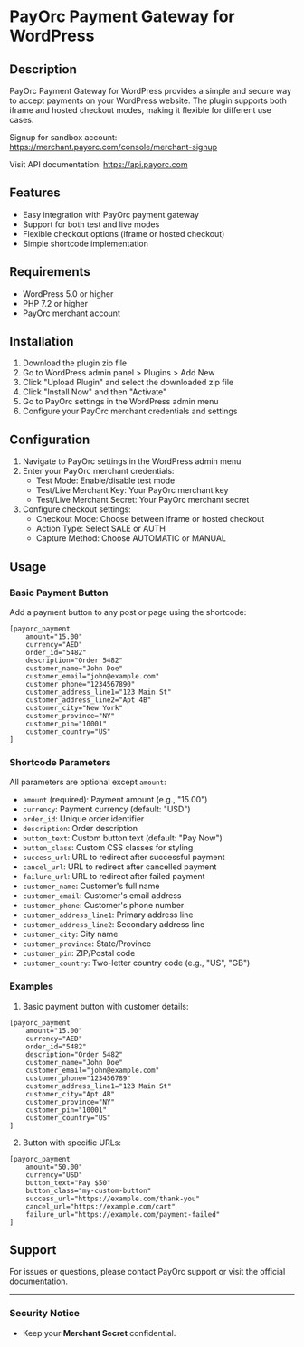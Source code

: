 ﻿# PayOrc Payment Gateway for WordPress

## Description

PayOrc Payment Gateway for WordPress provides a simple and secure way to accept payments on your WordPress website. The plugin supports both iframe and hosted checkout modes, making it flexible for different use cases.

Signup for sandbox account: https://merchant.payorc.com/console/merchant-signup

Visit API documentation: https://api.payorc.com

## Features

- Easy integration with PayOrc payment gateway
- Support for both test and live modes
- Flexible checkout options (iframe or hosted checkout)
- Simple shortcode implementation

## Requirements

- WordPress 5.0 or higher
- PHP 7.2 or higher
- PayOrc merchant account

## Installation

1. Download the plugin zip file
2. Go to WordPress admin panel > Plugins > Add New
3. Click "Upload Plugin" and select the downloaded zip file
4. Click "Install Now" and then "Activate"
5. Go to PayOrc settings in the WordPress admin menu
6. Configure your PayOrc merchant credentials and settings

## Configuration

1. Navigate to PayOrc settings in the WordPress admin menu
2. Enter your PayOrc merchant credentials:
   - Test Mode: Enable/disable test mode
   - Test/Live Merchant Key: Your PayOrc merchant key
   - Test/Live Merchant Secret: Your PayOrc merchant secret
3. Configure checkout settings:
   - Checkout Mode: Choose between iframe or hosted checkout
   - Action Type: Select SALE or AUTH
   - Capture Method: Choose AUTOMATIC or MANUAL

## Usage

### Basic Payment Button

Add a payment button to any post or page using the shortcode:

```
[payorc_payment 
    amount="15.00" 
    currency="AED" 
    order_id="5482"
    description="Order 5482"
    customer_name="John Doe"
    customer_email="john@example.com"
    customer_phone="1234567890"
    customer_address_line1="123 Main St"
    customer_address_line2="Apt 4B"
    customer_city="New York"
    customer_province="NY"
    customer_pin="10001"
    customer_country="US"
]
```

### Shortcode Parameters

All parameters are optional except `amount`:

- `amount` (required): Payment amount (e.g., "15.00")
- `currency`: Payment currency (default: "USD")
- `order_id`: Unique order identifier
- `description`: Order description
- `button_text`: Custom button text (default: "Pay Now")
- `button_class`: Custom CSS classes for styling
- `success_url`: URL to redirect after successful payment
- `cancel_url`: URL to redirect after cancelled payment
- `failure_url`: URL to redirect after failed payment
- `customer_name`: Customer's full name
- `customer_email`: Customer's email address
- `customer_phone`: Customer's phone number
- `customer_address_line1`: Primary address line
- `customer_address_line2`: Secondary address line
- `customer_city`: City name
- `customer_province`: State/Province
- `customer_pin`: ZIP/Postal code
- `customer_country`: Two-letter country code (e.g., "US", "GB")

### Examples

1. Basic payment button with customer details:
```
[payorc_payment 
    amount="15.00" 
    currency="AED" 
    order_id="5482"
    description="Order 5482"
    customer_name="John Doe"
    customer_email="john@example.com"
    customer_phone="123456789"
    customer_address_line1="123 Main St"
    customer_city="Apt 4B"
    customer_province="NY"
    customer_pin="10001"
    customer_country="US"
]
```

2. Button with specific URLs:
```
[payorc_payment 
    amount="50.00" 
    currency="USD"
    button_text="Pay $50"
    button_class="my-custom-button"
    success_url="https://example.com/thank-you"
    cancel_url="https://example.com/cart"
    failure_url="https://example.com/payment-failed"
]
```


## Support

For issues or questions, please contact PayOrc support or visit the official documentation.

  

---

  

### Security Notice

- Keep your **Merchant Secret** confidential.
